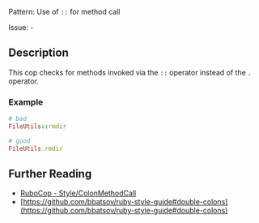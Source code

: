Pattern: Use of `::` for method call

Issue: -

## Description

This cop checks for methods invoked via the `::` operator instead of the `.` operator.

### Example

```ruby
# bad
FileUtils::rmdir

# good
FileUtils.rmdir
```

## Further Reading

* [RuboCop - Style/ColonMethodCall](https://rubocop.readthedocs.io/en/latest/cops_style/#stylecolonmethodcall)
* [https://github.com/bbatsov/ruby-style-guide#double-colons](https://github.com/bbatsov/ruby-style-guide#double-colons)
